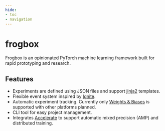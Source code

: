 ```yaml
---
hide:
- toc
- navigation
---
```


# frogbox

Frogbox is an opinionated PyTorch machine learning framework built for rapid prototyping and research.

## Features

* Experiments are defined using JSON files and support [jinja2](https://jinja.palletsprojects.com) templates.
* Flexible event system inspired by [Ignite](https://pytorch.org/ignite).
* Automatic experiment tracking. Currently only [Weights & Biases](https://wandb.ai/) is supported with other platforms planned.
* CLI tool for easy project management.
* Integrates [Accelerate](https://huggingface.co/docs/accelerate/index) to support automatic mixed precision (AMP) and distributed training.
